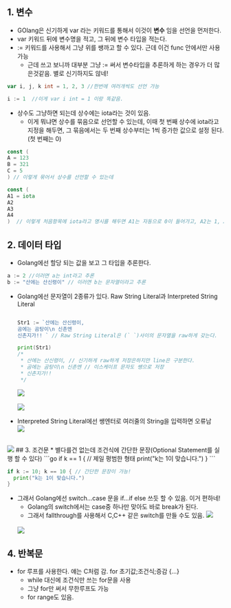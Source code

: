 ## 1. 변수
* GOlang은 신기하게 var 라는 키워드를 통해서 이것이 __변수__ 임을 선언을 먼저한다.  
* var 키워드 뒤에 변수명을 적고, 그 뒤에 변수 타입을 적는다.
* := 키워드를 사용해서 그냥 위를 쌩까고 할 수 있다. 근데 이건 func 안에서만 사용가능
  * 근데 쓰고 보니까 대부분 그냥 := 써서 변수타입을 추론하게 하는 경우가 더 많은것같음. 별로 신기하지도 않네!
```go 
var i, j, k int = 1, 2, 3 //한번에 여러개씩도 선언 가능
```  
```go
i := 1  //이게 var i int = 1 이랑 똑같음. 
```    
* 상수도 그냥하면 되는데 상수에는 iota라는 것이 있음.
  * 이게 뭐냐면 상수를 묶음으로 선언할 수 있는데, 이때 첫 번째 상수에 iota라고 지정을 해두면, 그 묶음에서는 두 번째 상수부터는 1씩 증가한 값으로 설정 된다. (첫 번째는 0)
```go
const (
A = 123
B = 321
C = 5
) // 이렇게 묶어서 상수를 선언할 수 있는데

const (
A1 = iota
A2
A3
A4
)  // 이렇게 처음항목에 iota라고 명시를 해두면 A1는 자동으로 0이 들어가고, A2는 1, A3는 2 이렇게 할당됨
```  


## 2. 데이터 타입
* Golang에선 할당 되는 값을 보고 그 타입을 추론한다.
```go
a := 2 //이러면 a는 int라고 추론  
b := "산에는 산신령이" // 이러면 b는 문자열이라고 추론 
```
* Golang에선 문자열이 2종류가 있다. Raw String Literal과 Interpreted String Literal
  ```go
  
  Str1 := `산에는 산신령이,
  곰에는 곰탕이\n 신촌엔
  신촌지가!! ` // Raw String Literal은 (` `)사이의 문자열을 raw하게 갖는다.
  
  print(Str1)
  /*
   * 산에는 산신령이, // 신기하게 raw하게 저장은하지만 line은 구분한다.
   * 곰에는 곰탕이\n 신촌엔 // 이스케이프 문자도 쌩으로 저장
   * 신촌지가!!
   */ 
  ```
  
  <img src="https://drive.google.com/uc?export=view&id=1X8n_Iyu_bl4IgseXfnnaEq7yKOFbRAzl"/><br><br>
  <img src="https://drive.google.com/uc?export=view&id=14vBqKbkzAahePehu0e9qxg1dm2GNryIJ"/>
 * Interpreted String Literal에선 쌩엔터로 여러줄의 String을 입력하면 오류남  
  <img src="https://drive.google.com/uc?export=view&id=1ZUQ4GW1j2mCkEt69ut9xCSVXNUQ95XK9" /><br><br>
  <img src="https://drive.google.com/uc?export=view&id=1tJpbC9Vi56RjhQGMqnpm46NaUiEwlInJ"/>
## 3. 조건문
* 별다를건 없는데 조건식에 간단한 문장(Optional Statement를 실행 할 수 있다)
  ```go
  if k == 1 { // 제일 평범한 형태 
    print("k는 1이 맞습니다.")
  }
  ```
  
  ```go 
  if k := 10; k == 10 { // 간단한 문장이 가능! 
    print("k는 1이 맞습니다.")
  }
  ```
  
* 그래서 Golang에선 switch...case 문을 if...if else 쓰듯 할 수 있음. 이거 편하네!
  * Golang의 switch에서는 case중 하나만 맞아도 바로 break가 된다.
  * 그래서 fallthrough를 사용해서 C,C++ 같은 switch를 만들 수도 있음.
  <img src="https://drive.google.com/uc?export=view&id=1tBWIdN4VP8Ly1SF6OKUIUmjQAXuTWNpk"  /><br><br>
  <img src="https://drive.google.com/uc?export=view&id=1sO5zFA3DKfUGeUQJHHxMjFSZtFV61G5_"/>
  
## 4. 반복문
* for 루프를 사용한다. 얘는 C처럼 감. for 초기값;조건식;증감 {...}
  * while 대신에 조건식만 쓰는 for문을 사용
  * 그냥 for만 써서 무한루프도 가능
  * for range도 있음.
